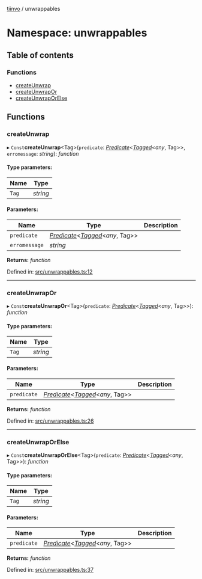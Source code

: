 [tiinvo](../README.md) / unwrappables

# Namespace: unwrappables

## Table of contents

### Functions

- [createUnwrap](unwrappables.md#createunwrap)
- [createUnwrapOr](unwrappables.md#createunwrapor)
- [createUnwrapOrElse](unwrappables.md#createunwraporelse)

## Functions

### createUnwrap

▸ `Const`**createUnwrap**<Tag\>(`predicate`: [*Predicate*](predicate.md#predicate)<[*Tagged*](../README.md#tagged)<*any*, Tag\>\>, `erromessage`: *string*): *function*

#### Type parameters:

Name | Type |
------ | ------ |
`Tag` | *string* |

#### Parameters:

Name | Type | Description |
------ | ------ | ------ |
`predicate` | [*Predicate*](predicate.md#predicate)<[*Tagged*](../README.md#tagged)<*any*, Tag\>\> |  |
`erromessage` | *string* |     |

**Returns:** *function*

Defined in: [src/unwrappables.ts:12](https://github.com/OctoD/tiinvo/blob/6f7ada4/src/unwrappables.ts#L12)

___

### createUnwrapOr

▸ `Const`**createUnwrapOr**<Tag\>(`predicate`: [*Predicate*](predicate.md#predicate)<[*Tagged*](../README.md#tagged)<*any*, Tag\>\>): *function*

#### Type parameters:

Name | Type |
------ | ------ |
`Tag` | *string* |

#### Parameters:

Name | Type | Description |
------ | ------ | ------ |
`predicate` | [*Predicate*](predicate.md#predicate)<[*Tagged*](../README.md#tagged)<*any*, Tag\>\> |     |

**Returns:** *function*

Defined in: [src/unwrappables.ts:26](https://github.com/OctoD/tiinvo/blob/6f7ada4/src/unwrappables.ts#L26)

___

### createUnwrapOrElse

▸ `Const`**createUnwrapOrElse**<Tag\>(`predicate`: [*Predicate*](predicate.md#predicate)<[*Tagged*](../README.md#tagged)<*any*, Tag\>\>): *function*

#### Type parameters:

Name | Type |
------ | ------ |
`Tag` | *string* |

#### Parameters:

Name | Type | Description |
------ | ------ | ------ |
`predicate` | [*Predicate*](predicate.md#predicate)<[*Tagged*](../README.md#tagged)<*any*, Tag\>\> |     |

**Returns:** *function*

Defined in: [src/unwrappables.ts:37](https://github.com/OctoD/tiinvo/blob/6f7ada4/src/unwrappables.ts#L37)
